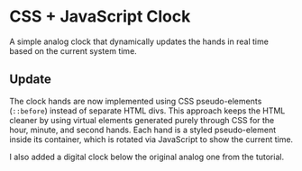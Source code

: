 # CSS + JavaScript Clock

A simple analog clock that dynamically updates the hands in real time based on the current system time.

## Update

The clock hands are now implemented using CSS pseudo-elements (`::before`) instead of separate HTML divs. This approach keeps the HTML cleaner by using virtual elements generated purely through CSS for the hour, minute, and second hands. Each hand is a styled pseudo-element inside its container, which is rotated via JavaScript to show the current time.

I also added a digital clock below the original analog one from the tutorial.